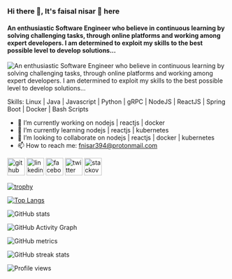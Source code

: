 ### Hi there 👋, It's faisal nisar 👨‍ here
#### An enthusiastic Software Engineer who believe in continuous learning by solving challenging tasks, through online platforms and working among expert developers. I am determined to exploit my skills to the best possible level to develop solutions...
![An enthusiastic Software Engineer who believe in continuous learning by solving challenging tasks, through online platforms and working among expert developers. I am determined to exploit my skills to the best possible level to develop solutions...](https://res.cloudinary.com/practicaldev/image/fetch/s--4BjMqsdN--/c_imagga_scale,f_auto,fl_progressive,h_420,q_auto,w_1000/https://dev-to-uploads.s3.amazonaws.com/uploads/articles/4anecy5mdl4pho8w7519.jpg)


Skills: Linux | Java | Javascript | Python | gRPC | NodeJS | ReactJS | Spring Boot | Docker | Bash Scripts

- 🔭 I’m currently working on nodejs | reactjs | docker 
- 🌱 I’m currently learning nodejs | reactjs | kubernetes 
- 👯 I’m looking to collaborate on nodejs | reactjs | docker | kubernetes 
- 📫 How to reach me: fnisar394@protonmail.com 


[<img src='https://cdn.jsdelivr.net/npm/simple-icons@3.0.1/icons/github.svg' alt='github' height='40'>](https://github.com/markhaur)  [<img src='https://cdn.jsdelivr.net/npm/simple-icons@3.0.1/icons/linkedin.svg' alt='linkedin' height='40'>](https://www.linkedin.com/in/faisal-nisar-6a0676b3/)  [<img src='https://cdn.jsdelivr.net/npm/simple-icons@3.0.1/icons/facebook.svg' alt='facebook' height='40'>](https://www.facebook.com/markhaurr)  [<img src='https://cdn.jsdelivr.net/npm/simple-icons@3.0.1/icons/twitter.svg' alt='twitter' height='40'>](https://twitter.com/markhaur)  [<img src='https://cdn.jsdelivr.net/npm/simple-icons@3.0.1/icons/stackoverflow.svg' alt='stackoverflow' height='40'>](https://stackoverflow.com/users/16160750)  

[![trophy](https://github-profile-trophy.vercel.app/?username=markhaur)](https://github.com/ryo-ma/github-profile-trophy)

[![Top Langs](https://github-readme-stats.vercel.app/api/top-langs/?username=markhaur)](https://github.com/anuraghazra/github-readme-stats)

![GitHub stats](https://github-readme-stats.vercel.app/api?username=markhaur&show_icons=true&count_private=true)  

![GitHub Activity Graph](https://activity-graph.herokuapp.com/graph?username=markhaur)  

![GitHub metrics](https://metrics.lecoq.io/markhaur)  

![GitHub streak stats](https://github-readme-streak-stats.herokuapp.com/?user=markhaur)  

![Profile views](https://gpvc.arturio.dev/markhaur)  
